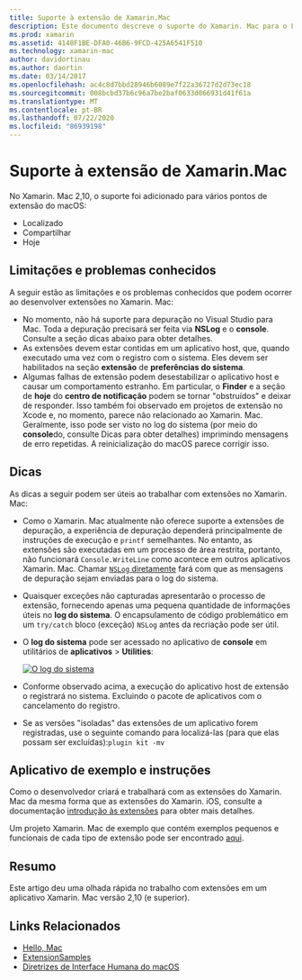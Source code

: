 ```yaml
---
title: Suporte à extensão de Xamarin.Mac
description: Este documento descreve o suporte do Xamarin. Mac para o Finder, o compartilhamento e as extensões atuais. Ele examina as limitações e problemas conhecidos, links para um aplicativo de exemplo e instruções e fornece dicas para trabalhar com extensões.
ms.prod: xamarin
ms.assetid: 4148F1BE-DFA0-46B6-9FCD-425A6541F510
ms.technology: xamarin-mac
author: davidortinau
ms.author: daortin
ms.date: 03/14/2017
ms.openlocfilehash: ac4c8d7bbd28946b6089e7f22a36727d2d73ec18
ms.sourcegitcommit: 008bcbd37b6c96a7be2baf0633d066931d41f61a
ms.translationtype: MT
ms.contentlocale: pt-BR
ms.lasthandoff: 07/22/2020
ms.locfileid: "86939198"
---
```

# <a name="xamarinmac-extension-support"></a>Suporte à extensão de Xamarin.Mac

No Xamarin. Mac 2,10, o suporte foi adicionado para vários pontos de extensão do macOS:

- Localizado
- Compartilhar
- Hoje

<a name="Limitations-and-Known-Issues"></a>

## <a name="limitations-and-known-issues"></a>Limitações e problemas conhecidos

A seguir estão as limitações e os problemas conhecidos que podem ocorrer ao desenvolver extensões no Xamarin. Mac:

- No momento, não há suporte para depuração no Visual Studio para Mac. Toda a depuração precisará ser feita via **NSLog** e o **console**. Consulte a seção dicas abaixo para obter detalhes.
- As extensões devem estar contidas em um aplicativo host, que, quando executado uma vez com o registro com o sistema. Eles devem ser habilitados na seção **extensão** de **preferências do sistema**. 
- Algumas falhas de extensão podem desestabilizar o aplicativo host e causar um comportamento estranho. Em particular, o **Finder** e a seção de **hoje** do **centro de notificação** podem se tornar "obstruídos" e deixar de responder. Isso também foi observado em projetos de extensão no Xcode e, no momento, parece não relacionado ao Xamarin. Mac. Geralmente, isso pode ser visto no log do sistema (por meio do **console**do, consulte Dicas para obter detalhes) imprimindo mensagens de erro repetidas. A reinicialização do macOS parece corrigir isso.

<a name="Tips"></a>

## <a name="tips"></a>Dicas

As dicas a seguir podem ser úteis ao trabalhar com extensões no Xamarin. Mac:

- Como o Xamarin. Mac atualmente não oferece suporte a extensões de depuração, a experiência de depuração dependerá principalmente de instruções de execução e `printf` semelhantes. No entanto, as extensões são executadas em um processo de área restrita, portanto, não funcionará `Console.WriteLine` como acontece em outros aplicativos Xamarin. Mac. Chamar [ `NSLog` diretamente](https://gist.github.com/chamons/e2e409013a449cfbe1f2fbe5547f6554) fará com que as mensagens de depuração sejam enviadas para o log do sistema.
- Quaisquer exceções não capturadas apresentarão o processo de extensão, fornecendo apenas uma pequena quantidade de informações úteis no **log do sistema**. O encapsulamento de código problemático em um `try/catch` bloco (exceção) `NSLog` antes da recriação pode ser útil.
- O **log do sistema** pode ser acessado no aplicativo de **console** em utilitários de **aplicativos**  >  **Utilities**:

    [![O log do sistema](extensions-images/extension02.png)](extensions-images/extension02.png#lightbox)
- Conforme observado acima, a execução do aplicativo host de extensão o registrará no sistema. Excluindo o pacote de aplicativos com o cancelamento do registro. 
- Se as versões "isoladas" das extensões de um aplicativo forem registradas, use o seguinte comando para localizá-las (para que elas possam ser excluídas):`plugin kit -mv`

<a name="Walkthrough-and-Sample-App"></a>

## <a name="walkthrough-and-sample-app"></a>Aplicativo de exemplo e instruções

Como o desenvolvedor criará e trabalhará com as extensões do Xamarin. Mac da mesma forma que as extensões do Xamarin. iOS, consulte a documentação [introdução às extensões](~/ios/platform/extensions.md) para obter mais detalhes.

Um projeto Xamarin. Mac de exemplo que contém exemplos pequenos e funcionais de cada tipo de extensão pode ser encontrado [aqui](https://docs.microsoft.com/samples/xamarin/mac-samples/extensionsamples).

<a name="Summary"></a>

## <a name="summary"></a>Resumo

Este artigo deu uma olhada rápida no trabalho com extensões em um aplicativo Xamarin. Mac versão 2,10 (e superior).

## <a name="related-links"></a>Links Relacionados

- [Hello, Mac](~/mac/get-started/hello-mac.md)
- [ExtensionSamples](https://docs.microsoft.com/samples/xamarin/mac-samples/extensionsamples)
- [Diretrizes de Interface Humana do macOS](https://developer.apple.com/design/human-interface-guidelines/macos/overview/themes/)
